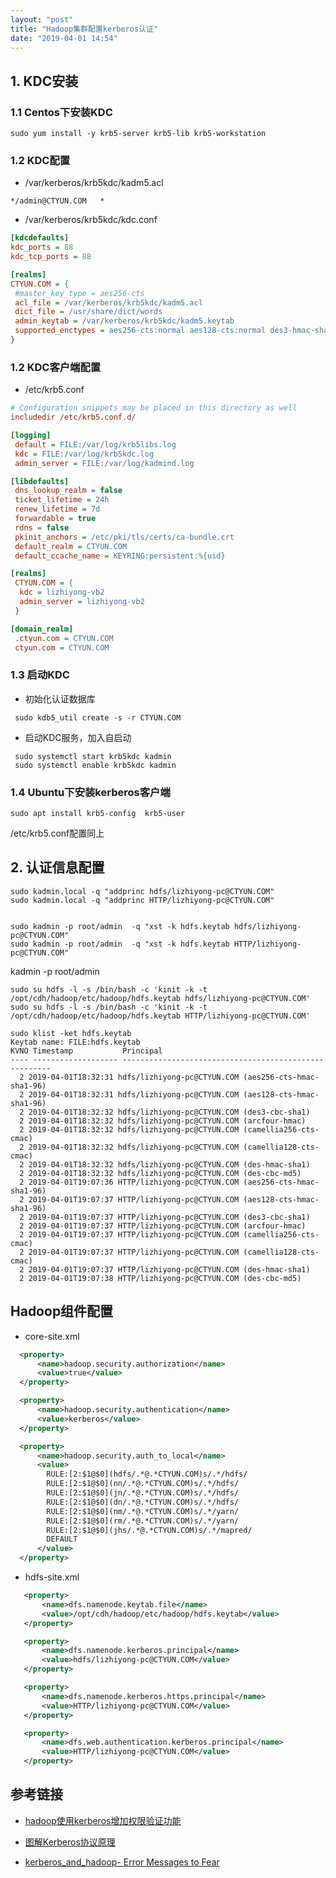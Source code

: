 ```yaml
---
layout: "post"
title: "Hadoop集群配置kerberos认证"
date: "2019-04-01 14:54"
---
```


## 1. KDC安装
### 1.1 Centos下安装KDC

```
sudo yum install -y krb5-server krb5-lib krb5-workstation
```

### 1.2 KDC配置
+ /var/kerberos/krb5kdc/kadm5.acl

```
*/admin@CTYUN.COM	*
```

+ /var/kerberos/krb5kdc/kdc.conf

```ini
[kdcdefaults]
kdc_ports = 88
kdc_tcp_ports = 88

[realms]
CTYUN.COM = {
 #master_key_type = aes256-cts
 acl_file = /var/kerberos/krb5kdc/kadm5.acl
 dict_file = /usr/share/dict/words
 admin_keytab = /var/kerberos/krb5kdc/kadm5.keytab
 supported_enctypes = aes256-cts:normal aes128-cts:normal des3-hmac-sha1:normal arcfour-hmac:normal camellia256-cts:normal camellia128-cts:normal des-hmac-sha1:normal des-cbc-md5:normal des-cbc-crc:normal
}
```

### 1.2 KDC客户端配置
+ /etc/krb5.conf
```ini
# Configuration snippets may be placed in this directory as well
includedir /etc/krb5.conf.d/

[logging]
 default = FILE:/var/log/krb5libs.log
 kdc = FILE:/var/log/krb5kdc.log
 admin_server = FILE:/var/log/kadmind.log

[libdefaults]
 dns_lookup_realm = false
 ticket_lifetime = 24h
 renew_lifetime = 7d
 forwardable = true
 rdns = false
 pkinit_anchors = /etc/pki/tls/certs/ca-bundle.crt
 default_realm = CTYUN.COM
 default_ccache_name = KEYRING:persistent:%{uid}

[realms]
 CTYUN.COM = {
  kdc = lizhiyong-vb2
  admin_server = lizhiyong-vb2
 }

[domain_realm]
 .ctyun.com = CTYUN.COM
 ctyun.com = CTYUN.COM
```

### 1.3 启动KDC
+ 初始化认证数据库

```
 sudo kdb5_util create -s -r CTYUN.COM
```

+ 启动KDC服务，加入自启动

```
 sudo systemctl start krb5kdc kadmin
 sudo systemctl enable krb5kdc kadmin
```

### 1.4 Ubuntu下安装kerberos客户端

```
sudo apt install krb5-config  krb5-user
```

/etc/krb5.conf配置同上
## 2. 认证信息配置


<!-- kadmin.local -q "ktadd -k /var/kerberos/krb5kdc/kadm5.keytab kadmin/changepw@WONHIGH.CN"
kadmin.local -q "ktadd -k /var/kerberos/krb5kdc/kadm5.keytab kadmin/nn21021@WONHIGH.CN" -->

```
sudo kadmin.local -q "addprinc hdfs/lizhiyong-pc@CTYUN.COM"
sudo kadmin.local -q "addprinc HTTP/lizhiyong-pc@CTYUN.COM"
```


```

sudo kadmin -p root/admin  -q "xst -k hdfs.keytab hdfs/lizhiyong-pc@CTYUN.COM"
sudo kadmin -p root/admin  -q "xst -k hdfs.keytab HTTP/lizhiyong-pc@CTYUN.COM"
```

<!-- xst -k hdfs.keytab -norandkey hdfs/lizhiyong-pc@CTYUN.COM -->

kadmin -p root/admin
```
sudo su hdfs -l -s /bin/bash -c 'kinit -k -t /opt/cdh/hadoop/etc/hadoop/hdfs.keytab hdfs/lizhiyong-pc@CTYUN.COM'
sudo su hdfs -l -s /bin/bash -c 'kinit -k -t /opt/cdh/hadoop/etc/hadoop/hdfs.keytab HTTP/lizhiyong-pc@CTYUN.COM'
```
```
sudo klist -ket hdfs.keytab
Keytab name: FILE:hdfs.keytab
KVNO Timestamp           Principal
---- ------------------- ------------------------------------------------------
  2 2019-04-01T18:32:31 hdfs/lizhiyong-pc@CTYUN.COM (aes256-cts-hmac-sha1-96)
  2 2019-04-01T18:32:31 hdfs/lizhiyong-pc@CTYUN.COM (aes128-cts-hmac-sha1-96)
  2 2019-04-01T18:32:32 hdfs/lizhiyong-pc@CTYUN.COM (des3-cbc-sha1)
  2 2019-04-01T18:32:32 hdfs/lizhiyong-pc@CTYUN.COM (arcfour-hmac)
  2 2019-04-01T18:32:32 hdfs/lizhiyong-pc@CTYUN.COM (camellia256-cts-cmac)
  2 2019-04-01T18:32:32 hdfs/lizhiyong-pc@CTYUN.COM (camellia128-cts-cmac)
  2 2019-04-01T18:32:32 hdfs/lizhiyong-pc@CTYUN.COM (des-hmac-sha1)
  2 2019-04-01T18:32:32 hdfs/lizhiyong-pc@CTYUN.COM (des-cbc-md5)
  2 2019-04-01T19:07:36 HTTP/lizhiyong-pc@CTYUN.COM (aes256-cts-hmac-sha1-96)
  2 2019-04-01T19:07:37 HTTP/lizhiyong-pc@CTYUN.COM (aes128-cts-hmac-sha1-96)
  2 2019-04-01T19:07:37 HTTP/lizhiyong-pc@CTYUN.COM (des3-cbc-sha1)
  2 2019-04-01T19:07:37 HTTP/lizhiyong-pc@CTYUN.COM (arcfour-hmac)
  2 2019-04-01T19:07:37 HTTP/lizhiyong-pc@CTYUN.COM (camellia256-cts-cmac)
  2 2019-04-01T19:07:37 HTTP/lizhiyong-pc@CTYUN.COM (camellia128-cts-cmac)
  2 2019-04-01T19:07:37 HTTP/lizhiyong-pc@CTYUN.COM (des-hmac-sha1)
  2 2019-04-01T19:07:38 HTTP/lizhiyong-pc@CTYUN.COM (des-cbc-md5)
```

## Hadoop组件配置
+ core-site.xml
```xml
  <property>
      <name>hadoop.security.authorization</name>
      <value>true</value>
  </property>

  <property>
      <name>hadoop.security.authentication</name>
      <value>kerberos</value>
  </property>

  <property>
      <name>hadoop.security.auth_to_local</name>
      <value>
        RULE:[2:$1@$0](hdfs/.*@.*CTYUN.COM)s/.*/hdfs/
        RULE:[2:$1@$0](nn/.*@.*CTYUN.COM)s/.*/hdfs/
        RULE:[2:$1@$0](jn/.*@.*CTYUN.COM)s/.*/hdfs/
        RULE:[2:$1@$0](dn/.*@.*CTYUN.COM)s/.*/hdfs/
        RULE:[2:$1@$0](nm/.*@.*CTYUN.COM)s/.*/yarn/
        RULE:[2:$1@$0](rm/.*@.*CTYUN.COM)s/.*/yarn/
        RULE:[2:$1@$0](jhs/.*@.*CTYUN.COM)s/.*/mapred/
        DEFAULT
      </value>
  </property>
```

+ hdfs-site.xml

```xml
   <property>
       <name>dfs.namenode.keytab.file</name>
       <value>/opt/cdh/hadoop/etc/hadoop/hdfs.keytab</value>
   </property>

   <property>
       <name>dfs.namenode.kerberos.principal</name>
       <value>hdfs/lizhiyong-pc@CTYUN.COM</value>
   </property>

   <property>
       <name>dfs.namenode.kerberos.https.principal</name>
       <value>HTTP/lizhiyong-pc@CTYUN.COM</value>
   </property>

   <property>
       <name>dfs.web.authentication.kerberos.principal</name>
       <value>HTTP/lizhiyong-pc@CTYUN.COM</value>
   </property>
```

## 参考链接

+ [hadoop使用kerberos增加权限验证功能](http://www.aboutyun.com/blog-1330-933.html)

+ [图解Kerberos协议原理](http://www.nosqlnotes.com/technotes/kerberos-protocol/)

+ [kerberos_and_hadoop- Error Messages to Fear](https://github.com/steveloughran/kerberos_and_hadoop/blob/master/sections/errors.md)
